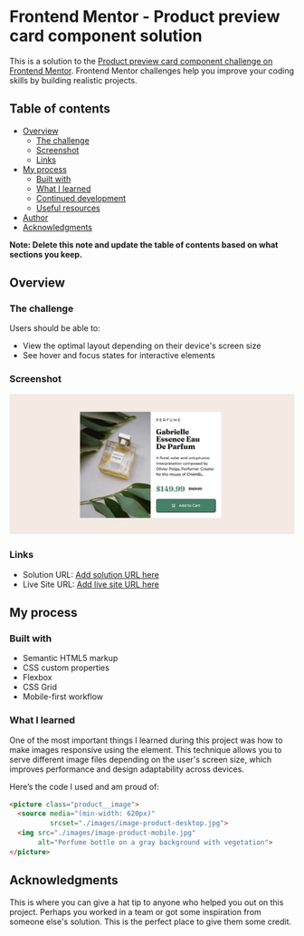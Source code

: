 # Frontend Mentor - Product preview card component solution

This is a solution to the [Product preview card component challenge on Frontend Mentor](https://www.frontendmentor.io/challenges/product-preview-card-component-GO7UmttRfa). Frontend Mentor challenges help you improve your coding skills by building realistic projects. 

## Table of contents

- [Overview](#overview)
  - [The challenge](#the-challenge)
  - [Screenshot](#screenshot)
  - [Links](#links)
- [My process](#my-process)
  - [Built with](#built-with)
  - [What I learned](#what-i-learned)
  - [Continued development](#continued-development)
  - [Useful resources](#useful-resources)
- [Author](#author)
- [Acknowledgments](#acknowledgments)

**Note: Delete this note and update the table of contents based on what sections you keep.**

## Overview

### The challenge

Users should be able to:

- View the optimal layout depending on their device's screen size
- See hover and focus states for interactive elements

### Screenshot

![](/images/Screenshot.png)

### Links

- Solution URL: [Add solution URL here](https://github.com/jeremie1207/Frontend-Mentor---Product-preview-card-component-solution)
- Live Site URL: [Add live site URL here](https://jeremie1207.github.io/Frontend-Mentor---Product-preview-card-component-solution/)

## My process

### Built with

- Semantic HTML5 markup
- CSS custom properties
- Flexbox
- CSS Grid
- Mobile-first workflow


### What I learned

One of the most important things I learned during this project was how to make images responsive using the <picture> element. This technique allows you to serve different image files depending on the user's screen size, which improves performance and design adaptability across devices.

Here’s the code I used and am proud of:

```html
<picture class="product__image">
  <source media="(min-width: 620px)" 
          srcset="./images/image-product-desktop.jpg">
  <img src="./images/image-product-mobile.jpg" 
       alt="Perfume bottle on a gray background with vegetation">
</picture>
```

## Acknowledgments

This is where you can give a hat tip to anyone who helped you out on this project. Perhaps you worked in a team or got some inspiration from someone else's solution. This is the perfect place to give them some credit.


